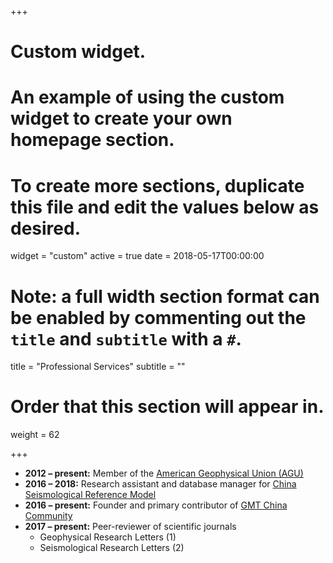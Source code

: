 +++
# Custom widget.
# An example of using the custom widget to create your own homepage section.
# To create more sections, duplicate this file and edit the values below as desired.
widget = "custom"
active = true
date = 2018-05-17T00:00:00

# Note: a full width section format can be enabled by commenting out the `title` and `subtitle` with a `#`.
title = "Professional Services"
subtitle = ""

# Order that this section will appear in.
weight = 62

+++

- **2012 – present:** Member of the [American Geophysical Union (AGU)](https://sites.agu.org/)
- **2016 – 2018:** Research assistant and database manager for [China Seismological Reference Model](http://chinageorefmodel.org/)
- **2016 – present:** Founder and primary contributor of [GMT China Community](http://gmt-china.org/)
- **2017 – present:** Peer-reviewer of scientific journals
    - Geophysical Research Letters (1)
    - Seismological Research Letters (2)
